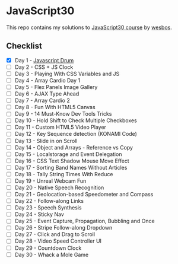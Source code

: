 # JavaScript30

This repo contains my solutions to [JavaScript30 course](https://github.com/wesbos/JavaScript30) by [wesbos](https://github.com/wesbos).


## Checklist
- [X] Day 1 - [Javascript Drum](https://github.com/berke581/JavaScript30/tree/master/01%20-%20JavaScript%20Drum%20Kit)  
- [ ] Day 2 - CSS + JS Clock  
- [ ] Day 3 - Playing With CSS Variables and JS  
- [ ] Day 4 - Array Cardio Day 1  
- [ ] Day 5 - Flex Panels Image Gallery  
- [ ] Day 6 - AJAX Type Ahead  
- [ ] Day 7 - Array Cardio 2  
- [ ] Day 8 - Fun With HTML5 Canvas  
- [ ] Day 9 - 14 Must-Know Dev Tools Tricks  
- [ ] Day 10 - Hold Shift to Check Multiple Checkboxes  
- [ ] Day 11 - Custom HTML5 Video Player  
- [ ] Day 12 - Key Sequence detection (KONAMI Code)  
- [ ] Day 13 - Slide in on Scroll  
- [ ] Day 14 - Object and Arrays - Reference vs Copy  
- [ ] Day 15 - Localstorage and Event Delegation  
- [ ] Day 16 - CSS Text Shadow Mouse Move Effect  
- [ ] Day 17 - Sorting Band Names Without Articles  
- [ ] Day 18 - Tally String Times With Reduce  
- [ ] Day 19 - Unreal Webcam Fun  
- [ ] Day 20 - Native Speech Recognition  
- [ ] Day 21 - Geolocation-based Speedometer and Compass  
- [ ] Day 22 - Follow-along Links  
- [ ] Day 23 - Speech Synthesis  
- [ ] Day 24 - Sticky Nav  
- [ ] Day 25 - Event Capture, Propagation, Bubbling and Once  
- [ ] Day 26 - Stripe Follow-along Dropdown  
- [ ] Day 27 - Click and Drag to Scroll  
- [ ] Day 28 - Video Speed Controller UI  
- [ ] Day 29 - Countdown Clock  
- [ ] Day 30 - Whack a Mole Game  
